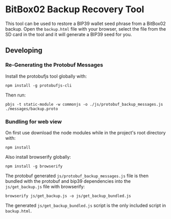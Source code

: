 # BitBox02 Backup Recovery Tool

This tool can be used to restore a BIP39 wallet seed phrase from a BitBox02 backup.
Open the `backup.html` file with your browser, select the file from the SD card in the
tool and it will generate a BIP39 seed for you.

## Developing

### Re-Generating the Protobuf Messages

Install the protobufjs tool globally with:

    npm install -g protobufjs-cli

Then run:

    pbjs -t static-module -w commonjs -o ./js/protobuf_backup_messages.js ./messages/backup.proto

### Bundling for web view

On first use download the node modules while in the project's root directory with:

    npm install

Also install browserify globally:

    npm install -g browserify

The protobuf generated `js/protobuf_backup_messages.js` file is then bundled with the
protobuf and bip39 dependencies into the `js/get_backup.js` file with browserify:

    browserify js/get_backup.js -o js/get_backup_bundled.js

The generated `js/get_backup_bundled.js` script is the only included script in
`backup.html`.
